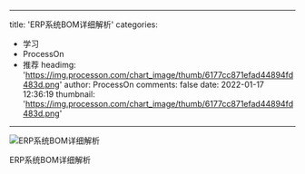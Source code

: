 
---
title: 'ERP系统BOM详细解析'
categories: 
 - 学习
 - ProcessOn
 - 推荐
headimg: 'https://img.processon.com/chart_image/thumb/6177cc871efad44894fd483d.png'
author: ProcessOn
comments: false
date: 2022-01-17 12:36:19
thumbnail: 'https://img.processon.com/chart_image/thumb/6177cc871efad44894fd483d.png'
---

<div>   
<img class="thumb" alt="ERP系统BOM详细解析" src="https://img.processon.com/chart_image/thumb/6177cc871efad44894fd483d.png" referrerpolicy="no-referrer">
<p>ERP系统BOM详细解析</p>  
</div>
            